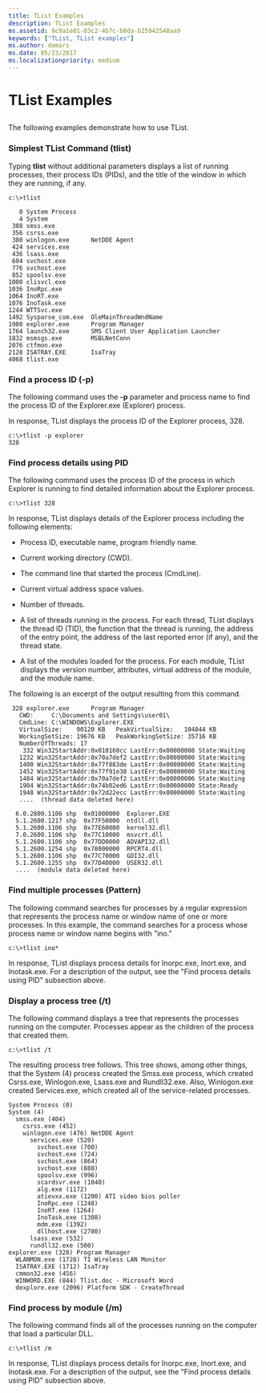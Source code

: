 ```yaml
---
title: TList Examples
description: TList Examples
ms.assetid: 9c9a1e81-03c2-4b7c-b0da-b25942548aa9
keywords: ["TList, TList examples"]
ms.author: domars
ms.date: 05/23/2017
ms.localizationpriority: medium
---
```


# TList Examples


## <span id="ddk_tlist_examples_dtools"></span><span id="DDK_TLIST_EXAMPLES_DTOOLS"></span>


The following examples demonstrate how to use TList.

### <span id="simplest_tlist_command__tlist_"></span><span id="SIMPLEST_TLIST_COMMAND__TLIST_"></span>Simplest TList Command (tlist)

Typing **tlist** without additional parameters displays a list of running processes, their process IDs (PIDs), and the title of the window in which they are running, if any.

```
c:\>tlist

   0 System Process  
   4 System          
 308 smss.exe        
 356 csrss.exe         
 380 winlogon.exe      NetDDE Agent
 424 services.exe    
 436 lsass.exe       
 604 svchost.exe     
 776 svchost.exe     
 852 spoolsv.exe     
1000 clisvcl.exe     
1036 InoRpc.exe      
1064 InoRT.exe       
1076 InoTask.exe     
1244 WTTSvc.exe        
1492 Sysparse_com.exe  OleMainThreadWndName
1980 explorer.exe      Program Manager
1764 launch32.exe      SMS Client User Application Launcher 
1832 msmsgs.exe        MSBLNetConn
2076 ctfmon.exe        
2128 ISATRAY.EXE       IsaTray
4068 tlist.exe   
```

### <span id="find_a_process_id___p_"></span><span id="FIND_A_PROCESS_ID___P_"></span>Find a process ID (-p)

The following command uses the **-p** parameter and process name to find the process ID of the Explorer.exe (Explorer) process.

In response, TList displays the process ID of the Explorer process, 328.

```
c:\>tlist -p explorer
328
```

### <span id="find_process_details_using_pid"></span><span id="FIND_PROCESS_DETAILS_USING_PID"></span>Find process details using PID

The following command uses the process ID of the process in which Explorer is running to find detailed information about the Explorer process.

```
c:\>tlist 328
```

In response, TList displays details of the Explorer process including the following elements:

-   Process ID, executable name, program friendly name.

-   Current working directory (CWD).

-   The command line that started the process (CmdLine).

-   Current virtual address space values.

-   Number of threads.

-   A list of threads running in the process. For each thread, TList displays the thread ID (TID), the function that the thread is running, the address of the entry point, the address of the last reported error (if any), and the thread state.

-   A list of the modules loaded for the process. For each module, TList displays the version number, attributes, virtual address of the module, and the module name.

The following is an excerpt of the output resulting from this command.

```
 328 explorer.exe      Program Manager
   CWD:     C:\Documents and Settings\user01\
   CmdLine: C:\WINDOWS\Explorer.EXE
   VirtualSize:    90120 KB   PeakVirtualSize:   104844 KB
   WorkingSetSize: 19676 KB   PeakWorkingSetSize: 35716 KB
   NumberOfThreads: 17
    332 Win32StartAddr:0x010160cc LastErr:0x00000008 State:Waiting
   1232 Win32StartAddr:0x70a7def2 LastErr:0x00000000 State:Waiting
   1400 Win32StartAddr:0x77f883de LastErr:0x00000000 State:Waiting
   1452 Win32StartAddr:0x77f91e38 LastErr:0x00000000 State:Waiting
   1484 Win32StartAddr:0x70a7def2 LastErr:0x00000006 State:Waiting
   1904 Win32StartAddr:0x74b02ed6 LastErr:0x00000000 State:Ready
   1948 Win32StartAddr:0x72d22ecc LastErr:0x00000000 State:Waiting
   ....  (thread data deleted here)

  6.0.2800.1106 shp  0x01000000  Explorer.EXE
  5.1.2600.1217 shp  0x77F50000  ntdll.dll
  5.1.2600.1106 shp  0x77E60000  kernel32.dll
  7.0.2600.1106 shp  0x77C10000  msvcrt.dll
  5.1.2600.1106 shp  0x77DD0000  ADVAPI32.dll
  5.1.2600.1254 shp  0x78000000  RPCRT4.dll
  5.1.2600.1106 shp  0x77C70000  GDI32.dll
  5.1.2600.1255 shp  0x77D40000  USER32.dll
  ....  (module data deleted here)
```

### <span id="find_multiple_processes__pattern_"></span><span id="FIND_MULTIPLE_PROCESSES__PATTERN_"></span>Find multiple processes (Pattern)

The following command searches for processes by a regular expression that represents the process name or window name of one or more processes. In this example, the command searches for a process whose process name or window name begins with "ino."

```
c:\>tlist ino*
```

In response, TList displays process details for Inorpc.exe, Inort.exe, and Inotask.exe. For a description of the output, see the "Find process details using PID" subsection above.

### <span id="display_a_process_tree___t_"></span><span id="DISPLAY_A_PROCESS_TREE___T_"></span>Display a process tree (/t)

The following command displays a tree that represents the processes running on the computer. Processes appear as the children of the process that created them.

```
c:\>tlist /t
```

The resulting process tree follows. This tree shows, among other things, that the System (4) process created the Smss.exe process, which created Csrss.exe, Winlogon.exe, Lsass.exe and Rundll32.exe. Also, Winlogon.exe created Services.exe, which created all of the service-related processes.

```
System Process (0)
System (4)
  smss.exe (404)
    csrss.exe (452)
    winlogon.exe (476) NetDDE Agent
      services.exe (520)
        svchost.exe (700)
        svchost.exe (724)
        svchost.exe (864)
        svchost.exe (888)
        spoolsv.exe (996)
        scardsvr.exe (1040)
        alg.exe (1172)
        atievxx.exe (1200) ATI video bios poller
        InoRpc.exe (1248)
        InoRT.exe (1264)
        InoTask.exe (1308)
        mdm.exe (1392)
        dllhost.exe (2780)
      lsass.exe (532)
      rundll32.exe (500)
explorer.exe (328) Program Manager
  WLANMON.exe (1728) TI Wireless LAN Monitor
  ISATRAY.EXE (1712) IsaTray
  cmmon32.exe (456)
  WINWORD.EXE (844) Tlist.doc - Microsoft Word
  dexplore.exe (2096) Platform SDK - CreateThread
```

### <span id="find_process_by_module___m_"></span><span id="FIND_PROCESS_BY_MODULE___M_"></span>Find process by module (/m)

The following command finds all of the processes running on the computer that load a particular DLL.

```
c:\>tlist /m 
```

In response, TList displays process details for Inorpc.exe, Inort.exe, and Inotask.exe. For a description of the output, see the "Find process details using PID" subsection above.

 

 





